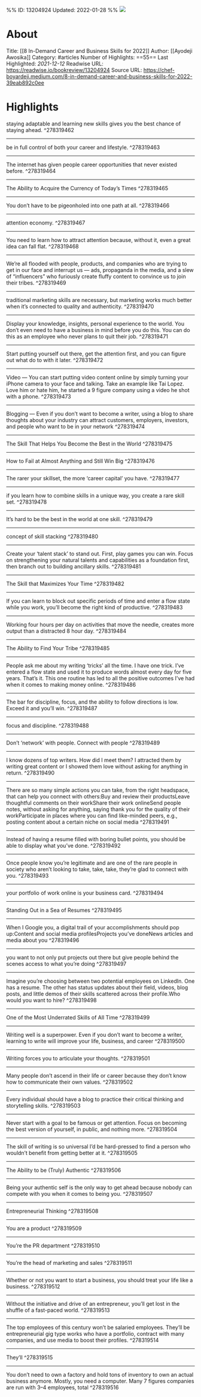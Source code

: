 %%
ID: 13204924
Updated: 2022-01-28
%%
![](https://readwise-assets.s3.amazonaws.com/static/images/article4.6bc1851654a0.png)

# About
Title: [[8 In-Demand Career and Business Skills for 2022]]
Author: [[Ayodeji Awosika]]
Category: #articles
Number of Highlights: ==55==
Last Highlighted: *2021-12-12*
Readwise URL: https://readwise.io/bookreview/13204924
Source URL: https://chef-boyardeji.medium.com/8-in-demand-career-and-business-skills-for-2022-39eab892c0ee


# Highlights 
staying adaptable and learning new skills gives you the best chance of staying ahead.  ^278319462

---

be in full control of both your career and lifestyle.  ^278319463

---

The internet has given people career opportunities that never existed before.  ^278319464

---

The Ability to Acquire the Currency of Today’s Times  ^278319465

---

You don’t have to be pigeonholed into one path at all.  ^278319466

---

attention economy.  ^278319467

---

You need to learn how to attract attention because, without it, even a great idea can fall flat.  ^278319468

---

We’re all flooded with people, products, and companies who are trying to get in our face and interrupt us — ads, propaganda in the media, and a slew of “influencers” who furiously create fluffy content to convince us to join their tribes.  ^278319469

---

traditional marketing skills are necessary, but marketing works much better when it’s connected to quality and authenticity.  ^278319470

---

Display your knowledge, insights, personal experience to the world. You don’t even need to have a business in mind before you do this. You can do this as an employee who never plans to quit their job.  ^278319471

---

Start putting yourself out there, get the attention first, and you can figure out what do to with it later.  ^278319472

---

Video — You can start putting video content online by simply turning your iPhone camera to your face and talking. Take an example like Tai Lopez. Love him or hate him, he started a 9 figure company using a video he shot with a phone.  ^278319473

---

Blogging — Even if you don’t want to become a writer, using a blog to share thoughts about your industry can attract customers, employers, investors, and people who want to be in your network  ^278319474

---

The Skill That Helps You Become the Best in the World  ^278319475

---

How to Fail at Almost Anything and Still Win Big  ^278319476

---

The rarer your skillset, the more ‘career capital’ you have.  ^278319477

---

if you learn how to combine skills in a unique way, you create a rare skill set.  ^278319478

---

It’s hard to be the best in the world at one skill.  ^278319479

---

concept of skill stacking  ^278319480

---

Create your ‘talent stack’ to stand out. First, play games you can win. Focus on strengthening your natural talents and capabilities as a foundation first, then branch out to building ancillary skills.  ^278319481

---

The Skill that Maximizes Your Time  ^278319482

---

If you can learn to block out specific periods of time and enter a flow state while you work, you’ll become the right kind of productive.  ^278319483

---

Working four hours per day on activities that move the needle, creates more output than a distracted 8 hour day.  ^278319484

---

The Ability to Find Your Tribe  ^278319485

---

People ask me about my writing ‘tricks’ all the time. I have one trick. I’ve entered a flow state and used it to produce words almost every day for five years. That’s it. This one routine has led to all the positive outcomes I’ve had when it comes to making money online.  ^278319486

---

The bar for discipline, focus, and the ability to follow directions is low. Exceed it and you’ll win.  ^278319487

---

focus and discipline.  ^278319488

---

Don’t ‘network’ with people. Connect with people  ^278319489

---

I know dozens of top writers. How did I meet them? I attracted them by writing great content or I showed them love without asking for anything in return.  ^278319490

---

There are so many simple actions you can take, from the right headspace, that can help you connect with others:Buy and review their productsLeave thoughtful comments on their workShare their work onlineSend people notes, without asking for anything, saying thank you for the quality of their workParticipate in places where you can find like-minded peers, e.g., posting content about a certain niche on social media  ^278319491

---

Instead of having a resume filled with boring bullet points, you should be able to display what you’ve done.  ^278319492

---

Once people know you’re legitimate and are one of the rare people in society who aren’t looking to take, take, take, they’re glad to connect with you.  ^278319493

---

your portfolio of work online is your business card.  ^278319494

---

Standing Out in a Sea of Resumes  ^278319495

---

When I Google you, a digital trail of your accomplishments should pop up:Content and social media profilesProjects you’ve doneNews articles and media about you  ^278319496

---

you want to not only put projects out there but give people behind the scenes access to what you’re doing  ^278319497

---

Imagine you’re choosing between two potential employees on LinkedIn. One has a resume. The other has status updates about their field, videos, blog posts, and little demos of their skills scattered across their profile.Who would you want to hire?  ^278319498

---

One of the Most Underrated Skills of All Time  ^278319499

---

Writing well is a superpower. Even if you don’t want to become a writer, learning to write will improve your life, business, and career  ^278319500

---

Writing forces you to articulate your thoughts.  ^278319501

---

Many people don’t ascend in their life or career because they don’t know how to communicate their own values.  ^278319502

---

Every individual should have a blog to practice their critical thinking and storytelling skills.  ^278319503

---

Never start with a goal to be famous or get attention. Focus on becoming the best version of yourself, in public, and nothing more.  ^278319504

---

The skill of writing is so universal I’d be hard-pressed to find a person who wouldn’t benefit from getting better at it.  ^278319505

---

The Ability to be (Truly) Authentic  ^278319506

---

Being your authentic self is the only way to get ahead because nobody can compete with you when it comes to being you.  ^278319507

---

Entrepreneurial Thinking  ^278319508

---

You are a product  ^278319509

---

You’re the PR department  ^278319510

---

You’re the head of marketing and sales  ^278319511

---

Whether or not you want to start a business, you should treat your life like a business.  ^278319512

---

Without the initiative and drive of an entrepreneur, you’ll get lost in the shuffle of a fast-paced world.  ^278319513

---

The top employees of this century won’t be salaried employees. They’ll be entrepreneurial gig type works who have a portfolio, contract with many companies, and use media to boost their profiles.  ^278319514

---

They’ll  ^278319515

---

You don’t need to own a factory and hold tons of inventory to own an actual business anymore. Mostly, you need a computer. Many 7 figures companies are run with 3–4 employees, total  ^278319516

